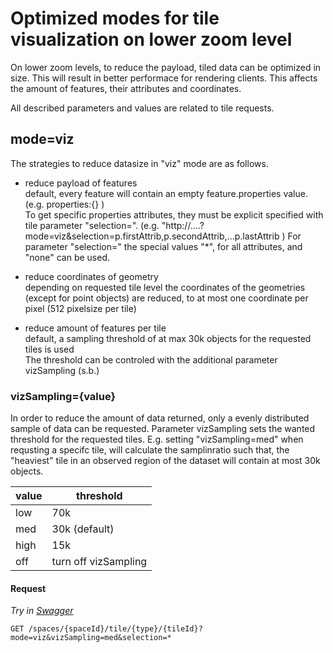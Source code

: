 # Optimized modes for tile visualization on lower zoom level

On lower zoom levels, to reduce the payload, tiled data can be optimized in size.
This will result in better performace for rendering clients. 
This affects the amount of features, their attributes and coordinates.

All described parameters and values are related to tile requests.
## mode=viz
The strategies to reduce datasize in "viz" mode are as follows.

* reduce payload of features<br>
default, every feature will contain an empty feature.properties value. (e.g. properties:{} )<br>
To get specific properties attributes, they must be explicit specified with tile parameter "selection=".
(e.g. "http://....?mode=viz&selection=p.firstAttrib,p.secondAttrib,...p.lastAttrib )
For parameter "selection=" the special values "*", for all attributes, and "none" can be used.

* reduce coordinates of geometry<br>
depending on requested tile level the coordinates of the geometries (except for point objects) are reduced, to at most one coordinate per pixel (512 pixelsize per tile)

* reduce amount of features per tile<br>
  default, a sampling threshold of at max 30k objects for the requested tiles is used<br>
  The threshold can be controled with the additional parameter vizSampling (s.b.)

### vizSampling={value}

In order to reduce the amount of data returned, only a evenly distributed sample of data can be requested. 
Parameter vizSampling sets the wanted threshold for the requested tiles.
E.g. setting "vizSampling=med" when requsting a specifc tile, will calculate the samplinratio such that, the "heaviest" tile in an observed region of the dataset will contain at most 30k objects.

|value | threshold |
|---|---|
| low  | 70k |
| med  | 30k (default) |
| high | 15k |
| off  | turn off vizSampling |

#### Request

*Try in [Swagger](https://xyz.api.here.com/hub/static/swagger/#/Read%20Features/getFeaturesByTile)*

```HTTP
GET /spaces/{spaceId}/tile/{type}/{tileId}?mode=viz&vizSampling=med&selection=*
```

